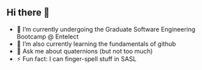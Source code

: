 ## Hi there 👋

- 🔭 I’m currently undergoing the Graduate Software Engineering Bootcamp @ Entelect
- 🌱 I’m also currently learning the fundamentals of github
- 💬 Ask me about quaternions (but not too much)
- ⚡ Fun fact: I can finger-spell stuff in SASL

<!--
**anikavrvo/anikavrvo** is a ✨ _special_ ✨ repository because its `README.md` (this file) appears on your GitHub profile.

Here are some ideas to get you started:

- 🔭 I’m currently working on ...
- 🌱 I’m currently learning ...
- 👯 I’m looking to collaborate on ...
- 🤔 I’m looking for help with ...
- 💬 Ask me about ...
- 📫 How to reach me: ...
- 😄 Pronouns: ...
- ⚡ Fun fact: ...
-->
